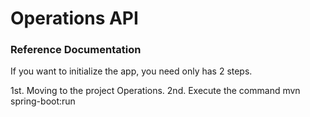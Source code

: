# Operations API

### Reference Documentation
If you want to initialize the app, you need only has 2 steps.

1st. Moving to the project Operations.
2nd. Execute the command mvn spring-boot:run
